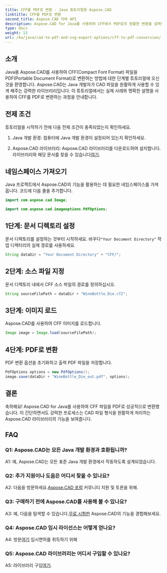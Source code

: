 ```yaml
---
title: CFF를 PDF로 변환 - Java 튜토리얼용 Aspose.CAD
linktitle: CFF를 PDF로 변환
second_title: Aspose.CAD 자바 API
description: Aspose.CAD for Java를 사용하여 CFF에서 PDF로의 원활한 변환을 살펴보세요. 쉬운 단계, 신뢰할 수 있는 결과.
type: docs
weight: 13
url: /ko/java/cad-to-pdf-and-svg-export-options/cff-to-pdf-conversion/
---
```

## 소개

Java용 Aspose.CAD를 사용하여 CFF(Compact Font Format) 파일을 PDF(Portable Document Format)로 변환하는 방법에 대한 단계별 튜토리얼에 오신 것을 환영합니다. Aspose.CAD는 Java 개발자가 CAD 파일을 원활하게 사용할 수 있게 해주는 강력한 라이브러리입니다. 이 튜토리얼에서는 실제 사례와 명확한 설명을 사용하여 CFF를 PDF로 변환하는 과정을 안내합니다.

## 전제 조건

튜토리얼을 시작하기 전에 다음 전제 조건이 충족되었는지 확인하세요.

1. Java 개발 환경: 컴퓨터에 Java 개발 환경이 설정되어 있는지 확인하세요.

2.  Aspose.CAD 라이브러리: Aspose.CAD 라이브러리를 다운로드하여 설치합니다. 라이브러리와 해당 문서를 찾을 수 있습니다[여기](https://releases.aspose.com/cad/java/).

## 네임스페이스 가져오기

Java 프로젝트에서 Aspose.CAD의 기능을 활용하는 데 필요한 네임스페이스를 가져옵니다. 코드에 다음 줄을 추가합니다.

```java
import com.aspose.cad.Image;

import com.aspose.cad.imageoptions.PdfOptions;
```

## 1단계: 문서 디렉토리 설정

 문서 디렉토리를 설정하는 것부터 시작하세요. 바꾸다`"Your Document Directory"` 작업 디렉터리의 실제 경로를 사용하세요.

```java
String dataDir = "Your Document Directory" + "CFF/";
```

## 2단계: 소스 파일 지정

문서 디렉토리 내에서 CFF 소스 파일의 경로를 정의하십시오.

```java
String sourceFilePath = dataDir + "WineBottle_Die.cf2";
```

## 3단계: 이미지 로드

Aspose.CAD를 사용하여 CFF 이미지를 로드합니다.

```java
Image image = Image.load(sourceFilePath);
```

## 4단계: PDF로 변환

PDF 변환 옵션을 초기화하고 출력 PDF 파일을 저장합니다.

```java
PdfOptions options = new PdfOptions();
image.save(dataDir + "WineBottle_Die_out.pdf", options);
```

## 결론

축하해요! Aspose.CAD for Java를 사용하여 CFF 파일을 PDF로 성공적으로 변환했습니다. 이 간단하면서도 강력한 프로세스는 CAD 파일 형식을 원활하게 처리하는 Aspose.CAD 라이브러리의 기능을 보여줍니다.

## FAQ

### Q1: Aspose.CAD는 모든 Java 개발 환경과 호환됩니까?

A1: 예, Aspose.CAD는 모든 표준 Java 개발 환경에서 작동하도록 설계되었습니다.

### Q2: 추가 지원이나 도움은 어디서 찾을 수 있나요?

 A2: 다음을 방문하세요.[Aspose.CAD 포럼](https://forum.aspose.com/c/cad/19) 커뮤니티 지원 및 토론을 위해.

### Q3: 구매하기 전에 Aspose.CAD를 사용해 볼 수 있나요?

 A3: 예, 다음을 탐색할 수 있습니다.[무료 시험판](https://releases.aspose.com/) Aspose.CAD의 기능을 경험해보세요.

### Q4: Aspose.CAD 임시 라이선스는 어떻게 얻나요?

 A4: 방문[여기](https://purchase.aspose.com/temporary-license/) 임시면허를 취득하기 위해

### Q5: Aspose.CAD 라이브러리는 어디서 구입할 수 있나요?

 A5: 라이브러리 구입[여기](https://purchase.aspose.com/buy).